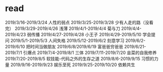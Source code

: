 # read
2019/3/16-2019/3/24 人性的弱点
2019/3/25-2019/3/28  少有人走的路（没看完）
2019/3/29-2019/4/26  浅薄
2019/4/1-2019/4/4 菊与刀
2019/4/4-2019/4/23 弱传播
2019/4/27-2019/4/28 小王子
2019/4/29-2019/5/10 学会提问
2019/5/1-2019/5/3 人间失格
2019/5/12-2019/6/2 刻意学习
2019/6/2-2019/6/10 把时间当做朋友
2019/6/8/2019/6/19 富爸爸穷爸爸
2019/6/21-2019/7/1 引爆点
2019/7/4-2019/8/1 三体
2019/7/11-2019/7/20 韭菜的自我修养
2019/7/20-2019/8/5 软技能-代码之外的生存之道
2019/8/6-2019/9/15 习惯的力量
2019/9/16-2019/9/23 娱乐至死
2019/9/25-2019/10/20 依赖共生
